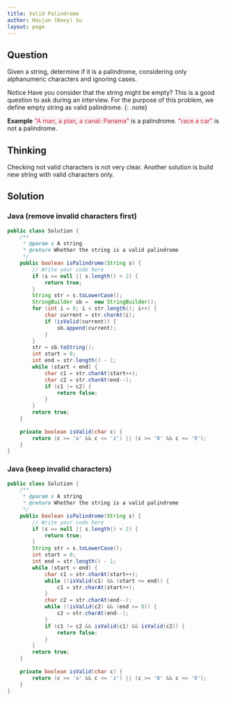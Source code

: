 ```yaml
---
title: Valid Palindrome
author: Haijun (Navy) Su
layout: page
---
```

## Question
Given a string, determine if it is a palindrome, considering only alphanumeric characters and ignoring cases.

<i class="fa fa-info-circle" aria-hidden="true"></i> Notice
 Have you consider that the string might be empty? This is a good question to ask during an interview.
 For the purpose of this problem, we define empty string as valid palindrome.
{: .note}

**Example**
<font style="color: #C72541; background: #F9F2F4;">"A man, a plan, a canal: Panama" </font>is a palindrome.
<font style="color: #C72541; background: #F9F2F4;">"race a car" </font>is not a palindrome.

## Thinking
Checking not valid characters is not very clear.
Another solution is build new string with valid characters only.

## Solution
### Java (remove invalid characters first)
~~~ java
public class Solution {
    /**
     * @param s A string
     * @return Whether the string is a valid palindrome
     */
    public boolean isPalindrome(String s) {
        // Write your code here
        if (s == null || s.length() < 2) {
            return true;
        }
        String str = s.toLowerCase();
        StringBuilder sb =  new StringBuilder();
        for (int i = 0; i < str.length(); i++) {
            char current = str.charAt(i);
            if (isValid(current)) {
                sb.append(current);
            }
        }
        str = sb.toString();
        int start = 0;
        int end = str.length() - 1;
        while (start < end) {
            char c1 = str.charAt(start++);
            char c2 = str.charAt(end--);
            if (c1 != c2) {
                return false;
            }
        }
        return true;
    }
    
    private boolean isValid(char c) {
        return (c >= 'a' && c <= 'z') || (c >= '0' && c <= '9');
    }
}
~~~
### Java (keep invalid characters)
~~~ java
public class Solution {
    /**
     * @param s A string
     * @return Whether the string is a valid palindrome
     */
    public boolean isPalindrome(String s) {
        // Write your code here
        if (s == null || s.length() < 2) {
            return true;
        }
        String str = s.toLowerCase();
        int start = 0;
        int end = str.length() - 1;
        while (start < end) {
            char c1 = str.charAt(start++);
            while (!isValid(c1) && (start <= end)) {
                c1 = str.charAt(start++);
            }
            char c2 = str.charAt(end--);
            while (!isValid(c2) && (end >= 0)) {
                c2 = str.charAt(end--);
            }
            if (c1 != c2 && isValid(c1) && isValid(c2)) {
                return false;
            }
        }
        return true;
    }
    
    private boolean isValid(char c) {
        return (c >= 'a' && c <= 'z') || (c >= '0' && c <= '9');
    }
}
~~~

